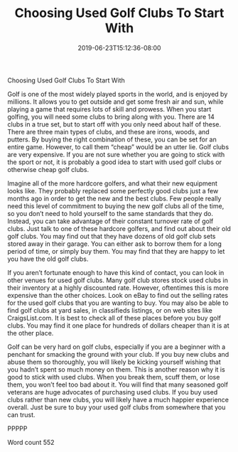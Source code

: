 ﻿---
title: "Choosing Used Golf Clubs To Start With"
date: 2019-06-23T15:12:36-08:00
description: "Choosing the Right Golf Clubs TXT Tips for Web Success"
featured_image: "/images/Choosing the Right Golf Clubs TXT.jpg"
tags: ["Choosing the Right Golf Clubs TXT"]
---

Choosing Used Golf Clubs To Start With

Golf is one of the most widely played sports in the world, and is enjoyed by millions. It allows you to get outside and get some fresh air and sun, while playing a game that requires lots of skill and prowess. When you start golfing, you will need some clubs to bring along with you. There are 14 clubs in a true set, but to start off with you only need about half of these. There are three main types of clubs, and these are irons, woods, and putters. By buying the right combination of these, you can be set for an entire game. However, to call them “cheap” would be an utter lie. Golf clubs are very expensive. If you are not sure whether you are going to stick with the sport or not, it is probably a good idea to start with used golf clubs or otherwise cheap golf clubs.

Imagine all of the more hardcore golfers, and what their new equipment looks like. They probably replaced some perfectly good clubs just a few months ago in order to get the new and the best clubs. Few people really need this level of commitment to buying the new golf clubs all of the time, so you don’t need to hold yourself to the same standards that they do. Instead, you can take advantage of their constant turnover rate of golf clubs. Just talk to one of these hardcore golfers, and find out about their old golf clubs. You may find out that they have dozens of old golf club sets stored away in their garage. You can either ask to borrow them for a long period of time, or simply buy them. You may find that they are happy to let you have the old golf clubs.

If you aren’t fortunate enough to have this kind of contact, you can look in other venues for used golf clubs. Many golf club stores stock used clubs in their inventory at a highly discounted rate. However, oftentimes this is more expensive than the other choices. Look on eBay to find out the selling rates for the used golf clubs that you are wanting to buy. You may also be able to find golf clubs at yard sales, in classifieds listings, or on web sites like CraigsList.com. It is best to check all of these places before you buy golf clubs. You may find it one place for hundreds of dollars cheaper than it is at the other place.

Golf can be very hard on golf clubs, especially if you are a beginner with a penchant for smacking the ground with your club. If you buy new clubs and abuse them so thoroughly, you will likely be kicking yourself wishing that you hadn’t spent so much money on them. This is another reason why it is good to stick with used clubs. When you break them, scuff them, or lose them, you won’t feel too bad about it. You will find that many seasoned golf veterans are huge advocates of purchasing used clubs. If you buy used clubs rather than new clubs, you will likely have a much happier experience overall. Just be sure to buy your used golf clubs from somewhere that you can trust.

PPPPP

Word count 552


